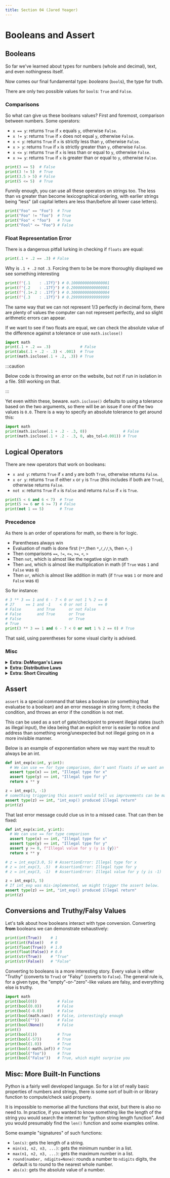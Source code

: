 ```yaml
---
title: Section 04 (Jared Yeager)
---
```


# Booleans and Assert

## Booleans

So far we've learned about types for numbers (whole and decimal),
text, and even nothingness itself.

Now comes our final fundamental type: *booleans* (`bool`s), the type for truth.

There are only two possible values for `bool`s: `True` and `False`.

### Comparisons

So what can give us these booleans values?
First and foremost, comparison between numbers. Some operators:
* `x == y`: returns `True` if `x` equals `y`, otherwise `False`.
* `x != y`: returns `True` if `x` does not equal `y`, otherwise `False`.
* `x < y`: returns `True` if `x` is strictly less than `y`, otherwise `False`.
* `x > y`: returns `True` if `x` is strictly greater than `y`, otherwise `False`.
* `x <= y`: returns `True` if `x` is less than or equal to `y`, otherwise `False`.
* `x >= y`: returns `True` if `x` is greater than or equal to `y`, otherwise `False`.

```py live_py title=Number_Comparisons
print(3 == 5)  # False
print(3 != 5)  # True
print(3.5 > 5) # False
print(5 <= 5)  # True
```

Funnily enough, you can use all these operators on strings too.
The less than vs greater than become lexicographical ordering,
with earlier strings being "less"
(all capital letters are less than/before all lower case letters).

```py live_py title=String_Comparisons
print("Foo" == "Foo")  # True
print("Foo" != "foo")  # True
print("Foo" < "foo")   # True
print("Fool" <= "Foo") # False
```

### Float Representation Error

There is a dangerous pitfall lurking in checking if `floats` are equal:
```py live_py title=Float_NE
print(.1 + .2 == .3) # False
```

Why is `.1 + .2` not `.3`.
Forcing them to be be more thoroughly displayed we see something interesting
```py live_py title=Float_Representation
print(f"{.1    : .17f}") # 0.10000000000000001
print(f"{.2    : .17f}") # 0.20000000000000001
print(f"{.1+.2 : .17f}") # 0.30000000000000004
print(f"{.3    : .17f}") # 0.29999999999999999
```

The same way that we can not represent 1/3 perfectly in decimal form,
there are plenty of values the computer can not represent perfectly,
and so slight arithmetic errors can appear.

If we want to see if two floats are equal,
we can check the absolute value of the difference against a tolerance or use `math.isclose()`
```py live_py title=Float_Tolerance
import math
print(.1 + .2 == .3)             # False
print(abs(.1 + .2 - .3) < .001)  # True
print(math.isclose(.1 + .2, .3)) # True
```

:::caution

Below code is throwing an error on the website,
but not if run in isolation in a file.
Still working on that.

:::

Yet even within these, beware.
`math.isclose()` defaults to using a tolerance based on the two arguments,
so there will be an issue if one of the two values is `0.0`.
There is a way to specify an absolute tolerance to get around this:
```py live_py title=IsClose_Tolerance
import math
print(math.isclose(.1 + .2 - .3, 0))                # False
print(math.isclose(.1 + .2 - .3, 0, abs_tol=0.001)) # True
```

## Logical Operators

There are new operators that work on booleans:
* `x and y`: returns `True` if `x` and `y` are both `True`, otherwise returns `False`.
* `x or y`: returns `True` if either `x` or `y` is `True` (this includes if both are `True`),
  otherwise returns `False`.
* `not x`: returns `True` if `x` is `False` and returns `False` if `x` is `True`.

```py live_py title=Logic
print(5 < 6 and 6 < 7)  # True
print(5 >= 6 or 6 >= 7) # False
print(not 1 == 5)       # True
```

### Precedence

As there is an order of operations for math, so there is for logic.
* Parentheses always win
* Evaluation of math is done first (`**`,then `*`,`/`,`//`,`%`, then `+`,`-`)
* Then comparisons `==`, `!=`, `<=`, `>=`, `<`, `>`
* Then `not`, which is almost like the negative sign in math
* Then `and`, which is almost like multiplication in math
  (if `True` was `1` and `False` was `0`)
* Then `or`, which is almost like addition in math
  (if `True` was `1` or more and `False` was `0`)

So for instance:
```py live_py title=Precedence
# 3 ** 3 == 1 and 6 - 7 < 0 or not 1 % 2 == 0
# 27     == 1 and -1    < 0 or not 1     == 0
# False       and True      or not False
# False       and True      or True
# False                     or True
# True
print(3 ** 3 == 1 and 6 - 7 < 0 or not 1 % 2 == 0) # True
```

That said, using parentheses for some visual clarity is advised.

### Misc

<details>
<summary><b>Extra: DeMorgan's Laws</b></summary>

A fancy name for a set of logical rules.
DeMorgen's Laws tell us that:
* `not (x and y)` is equivalent to `not x or not y`
* `not (x or y)` is equivalent to `not x and not y`

You can fairly easily convince yourself this is true via some truth tables.
The idea of a "proof by truth table" is that you just organise a
proof by cases into a nice table form. Here I have one row for each
possible value combination of `x` and `y`, with intermediate results also shown.
Starting with `not` over `and`:

| `x` | `y` | `not x` | `not y` | `x and y` | `not (x and y)` | `not x or not y` |
| :---: | :---: | :---: | :---: | :---: | :---: | :---: |
| `False` | `False` | `True` | `True` | `False` | `True` | `True` |
| `False` | `True` | `True` | `False` | `False` | `True` | `True` |
| `True` | `False` | `False` | `True` | `False` | `True` | `True` |
| `True` | `True` | `False` | `False` | `True` | `False` | `False` |

`not` over `or` is much the same:

| `x` | `y` | `not x` | `not y` | `x or y` | `not (x or y)` | `not x and not y` |
| :---: | :---: | :---: | :---: | :---: | :---: | :---: |
| `False` | `False` | `True` | `True` | `False` | `True` | `True` |
| `False` | `True` | `True` | `False` | `True` | `False` | `False` |
| `True` | `False` | `False` | `True` | `True` | `False` | `False` |
| `True` | `True` | `False` | `False` | `True` | `False` | `False` |

</details>

<details>
<summary><b>Extra: Distributive Laws</b></summary>

Analogously to the distributive law in math ($$x * (y + z) = x * y + x * z$$),
there are distributive laws in logic:
* `x and (y or z)` is equivalent to `(x and y) or (x and z)`
* `x or (y and z)` is equivalent to `(x or y) and (x or z)`

These also can be shown by proof tables.
(If we had looping yet I could just give you code with a triple for-loop, but alas.)
First is the table for distributing `and` over `or`. Since `and` is multiplication-y
and `or` is addition-y, this also matches the math distribution rule's intuition nicely.

| `x` | `y` | `z` | `x and y` | `x and z` | `y or z` | `x and (y or z)` | `(x and y) or (x and z)` |
| :---: | :---: | :---: | :---: | :---: | :---: | :---: | :---: |
| `False` | `False` | `False` | `False` | `False` | `False` | `False` | `False` |
| `False` | `False` | `True` | `False` | `False` | `True` | `False` | `False` |
| `False` | `True` | `False` | `False` | `False` | `True` | `False` | `False` |
| `False` | `True` | `True` | `False` | `False` | `True` | `False` | `False` |
| `True` | `False` | `False` | `False` | `False` | `False` | `False` | `False` |
| `True` | `False` | `True` | `False` | `True` | `True` | `True` | `True` |
| `True` | `True` | `False` | `True` | `False` | `True` | `True` | `True` |
| `True` | `True` | `True` | `True` | `True` | `True` | `True` | `True` |

The more surprising result
(or at least the one less in sync with the mathematical intuition)
is that `or` also distributes nicely over `and`.

| `x` | `y` | `z` | `x or y` | `x or z` | `y and z` | `x or (y and z)` | `(x or y) and (x or z)` |
| :---: | :---: | :---: | :---: | :---: | :---: | :---: | :---: |
| `False` | `False` | `False` | `False` | `False` | `False` | `False` | `False` |
| `False` | `False` | `True` | `False` | `True` | `False` | `False` | `False` |
| `False` | `True` | `False` | `True` | `False` | `False` | `False` | `False` |
| `False` | `True` | `True` | `True` | `True` | `True` | `True` | `True` |
| `True` | `False` | `False` | `True` | `True` | `False` | `True` | `True` |
| `True` | `False` | `True` | `True` | `True` | `False` | `True` | `True` |
| `True` | `True` | `False` | `True` | `True` | `False` | `True` | `True` |
| `True` | `True` | `True` | `True` | `True` | `True` | `True` | `True` |

<details>
<summary><b>Very Extra: Hello Belphegor, My Old Friend</b></summary>

:::warning

We have not gotten to this material yet. Give it maybe 7 lectures.
Consider this more of a glimpse of the kind of power you will come to have.

:::

One of the great motivating spirits of programming is cutting down on time
for tedious or repetitive tasks. Not only are such tasks horribly dull,
but the numbness of the repetition can lull us into making silly mistakes.
For example, I sure didn't want to fill out two 8 by 8 truth tables
and do all the markdown (the language the backend of this website uses)
formatting for them; and it would have been easy to have some
copy and paste that I forgot to edit, or to mess up a boolean computation.
So, I wrote code the generate the markdown for the tables for me.

```py live_py title=Generate_And_Or_Distibution_Table
cols = ["x", "y", "z", "x and y", "x and z", "y or z", "x and (y or z)", "(x and y) or (x and z)"]
print("| `" + "` | `".join(cols) + "` |")
print("|" + len(cols) * " :---: |")
for x in [False, True]:
  for y in [False, True]:
    for z in [False, True]:
      row = [x, y, z, x and y, x and z, y or z, x and (y or z), (x and y) or (x and z)]
      print("| `" + "` | `".join(map(str,row)) + "` |")
```

```py live_py title=Generate_Or_And_Distibution_Table
cols = ["x", "y", "z", "x or y", "x or z", "y and z", "x or (y and z)", "(x or y) and (x or z)"]
print("| `" + "` | `".join(cols) + "` |")
print("|" + len(cols) * " :---: |")
for x in [False, True]:
  for y in [False, True]:
    for z in [False, True]:
      row = [x, y, z, x or y, x or z, y and z, x or (y and z), (x or y) and (x or z)]
      print("| `" + "` | `".join(map(str,row)) + "` |")
```

</details>

</details>

<details>
<summary><b>Extra: Short Circuiting</b></summary>

In the nascent days of computers and programming,
time and space (memory) were precious things
(so I hear, I was born in '96).
This informs functionality of languages in the present.
As a motivating scenario, say we wanted to evaluate `LHS and RHS`,
where both sides are arbitrary expressions,
which could be quite long or contain function calls.
We start be evaluating the left hand side (LHS).
Say that evaluates to `False`. At this point we have
`False and RHS`. The right hand side doesn't matter, the whole thing
will be `False`. So we can just *short circuit*, call the whole thing `False`,
and save some time.

This is what Python does. `False and WHATEVER` short circuits to `False`,
`True or WHATEVER` short circuits to `True`.
This can be seen by effectively sticking some print statements in the operands.

```py live_py title=Shortcircuit_And
def ptrue(opnum):
  print(f"Operand {opnum}: True")
  return True

def pfalse(opnum):
  print(f"Operand {opnum}: False")
  return False

print(ptrue(1) and ptrue(2))  # True, True  -> True
print(ptrue(1) and pfalse(2)) # True, False -> False
print(pfalse(1) and ptrue(2)) # False       -> False
```

```py live_py title=Shortcircuit_Or
def ptrue(opnum):
  print(f"Operand {opnum}: True")
  return True

def pfalse(opnum):
  print(f"Operand {opnum}: False")
  return False

print(pfalse(1) or pfalse(2)) # False, False -> False
print(pfalse(1) or ptrue(2))  # False, True  -> True
print(ptrue(1) or pfalse(2))  # True         -> True
```

Most of the time, this is just a convenience that you don't think about.
But there are some cases where you can explicitly leverage this.
I tend to do this for multi-part checks where one part depends on another.
For example, say I want to check if something is a natural number, i.e.,
a positive `int`. I would first check that it is an `int` at all
before checking the positivity,
since checking positivity for a non-`int` could cause an error.

```py live_py title=Nat_Check
def is_nat(n):
  # We can use == for type comparison
  return type(n) == int and n >= 0

print(is_nat(5))   # True
print(is_nat(-5))  # False
print(is_nat(5.0)) # False
print(is_nat("5")) # False
```

```py live_py title=Nat_Check_Error
def is_nat(n):
  # We can use == for type comparison
  return n >= 0 and type(n) == int

print(is_nat(5))   # True
print(is_nat(-5))  # False
print(is_nat(5.0)) # False
print(is_nat("5")) # ERROR
```

</details>

## Assert

`assert` is a special command that takes a boolean (or something that evaluatse to a boolean)
and an error message in string form; it checks the condition, and throws an error if
the condition is not met.

This can be used as a sort of gate/checkpoint to prevent illegal states (such as illegal input),
the idea being that an explicit error is easier to notice and address than
something wrong/unexpected but not illegal going on in a more invisible manner.

Below is an example of exponentiation where we may want the result to always be an int.

```py live_py title=Interger_Exp
def int_exp(x:int, y:int):
  # We can use == for type comparison, don't want floats if we want an int result
  assert type(x) == int, "Illegal type for x"
  assert type(y) == int, "Illegal type for y"
  return x ** y

z = int_exp(3, -1)
# something triggering this assert would tell us improvements can be made
assert type(z) == int, "int_exp() produced illegal return"
print(z)
```

That last error message could clue us in to a missed case.
That can then be fixed:

```py live_py title=Interger_Exp_Fixed
def int_exp(x:int, y:int):
  # We can use == for type comparison
  assert type(x) == int, "Illegal type for x"
  assert type(y) == int, "Illegal type for y"
  assert y >= 0, f"Illegal value for y (y is {y})"
  return x ** y

# z = int_exp(3.0, 5) # AssertionError: Illegal type for x
# z = int_exp(3, .5)  # AssertionError: Illegal type for y
# z = int_exp(3, -1)  # AssertionError: Illegal value for y (y is -1)

z = int_exp(3, 5)
# If int_exp was mis-implemented, we might trigger the assert below.
assert type(z) == int, "int_exp() produced illegal return"
print(z)
```

## Conversions and Truthy/Falsy Values

Let's talk about how booleans interact with type conversion.
Converting **from** booleans we can demonstrate exhaustively:
```py live_py title=From_Bool
print(int(True))    # 1
print(int(False))   # 0
print(float(True))  # 1.0
print(float(False)) # 0.0
print(str(True))    # "True" 
print(str(False))   # "False" 
```

Converting to booleans is a more interesting story.
Every value is either "Truthy" (converts to `True`) or "Falsy" (coverts to `False`).
The general rule is, for a given type, the "empty"-or-"zero"-like values are falsy,
and everything else is truthy.
```py live_py title=To_Bool
import math
print(bool(0))         # False
print(bool(0.0))       # False
print(bool(-0.0))      # False
print(bool(math.nan))  # False, interestingly enough
print(bool(""))        # False
print(bool(None))      # False
print()
print(bool(1))         # True
print(bool(-57))       # True
print(bool(1.0))       # True
print(bool(-math.inf)) # True
print(bool("foo"))     # True
print(bool("False"))   # True, which might surprise you
```

## Misc: More Built-In Functions

Python is a fairly well developed language. So for a lot of really basic properties
of numbers and strings, there is some sort of built-in or library function to
compute/check said property.

It is impossible to memorise all the functions that exist, but there is also no need to.
In practice, if you wanted to know something like the length of the string you
would search the internet for "python string length function".
And you would presumably find the `len()` function and some examples online.

Some example "signatures" of such functions:
* `len(s)`: gets the length of a string.
* `min(n1, n2, n3, ...)`: gets the minimum number in a list.
* `max(n1, n2, n3, ...)`: gets the maximum number in a list.
* `round(number, ndigits=None)`: rounds a number to `ndigits` digits,
the default is to round to the nearest whole number.
* `abs(x)`: gets the absolute value of a number.

